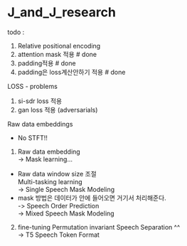 # J_and_J_research
todo :
1. Relative positional encoding
2. attention mask 적용 # done
3. padding적용 # done 
4. padding은 loss계산안하기 적용 # done

LOSS - problems
1. si-sdr loss 적용
2. gan loss 적용 (adversarials)

Raw data embeddings
 - No STFT!!
1. Raw data embedding<br>
 -> Mask learning...<br>
 - Raw data window size 조절<br>
Multi-tasking learning<br>
 -> Single Speech Mask Modeling<br>
 - mask 방법은 데이터가 안에 들어오면 거기서 처리해준다.<br>
 -> Speech Order Prediction<br>
 -> Mixed Speech Mask Modeling<br>

2. fine-tuning
Permutation invariant Speech Separation ^^<br>
 -> T5 Speech Token Format
